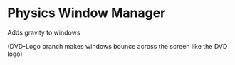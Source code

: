 # Physics Window Manager

Adds gravity to windows

(DVD-Logo branch makes windows bounce across the screen like the DVD logo)
